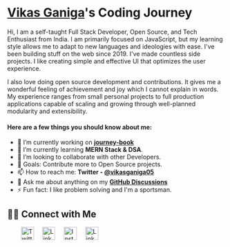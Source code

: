 # [Vikas Ganiga](https://github.com/vikasganiga05)'s Coding Journey

Hi, I am a self-taught Full Stack Developer, Open Source, and Tech Enthusiast from India. I am primarily focused on JavaScript, but my learning style allows me to adapt to new languages and ideologies with ease. I've been building stuff on the web since 2019. I've made countless side projects. I like creating simple and effective UI that optimizes the user experience.

I also love doing open source development and contributions. It gives me a wonderful feeling of achievement and joy which I cannot explain in words. My experience ranges from small personal projects to full production applications capable of scaling and growing through well-planned modularity and extensibility.

#### Here are a few things you should know about me:

- 🔭 I’m currently working on **[journey-book](https://github.com/collab-community/journey-book/)**
- 🌱 I’m currently learning **MERN Stack & DSA**.
- 👯 I’m looking to collaborate with other Developers.
- 🥅 Goals: Contribute more to Open Source projects.
- 📫 How to reach me: **Twitter - [@vikasganiga05](https://twitter.com/vikasganiga05)**
- 💬 Ask me about anything on my **[GitHub Discussions](https://github.com/vikasganiga05/vikasganiga05/discussions)**
- ⚡ Fun fact: I like problem solving and I'm a sportsman.

## 🤝🏻 Connect with Me

&nbsp; &nbsp; &nbsp; &nbsp;
<a href="https://twitter.com/vikasganiga05"><img src="https://res.cloudinary.com/neontuts/image/upload/v1659228895/Icons/twitter_mtlkia.png" title="Twitter | vikasganiga05" alt="Twitter Account" width="30"/></a>
&nbsp; &nbsp;
<a href="https://linkedin.com/in/vikasganiga05"><img src="https://res.cloudinary.com/neontuts/image/upload/v1659228895/Icons/linkedin_xaaedy.png" title="LinkedIn | vikasganiga05" alt="LinkedIn Account" width="30"/></a>
&nbsp; &nbsp;
<a href="https://instagram.com/vikasganiga05"><img src="https://res.cloudinary.com/neontuts/image/upload/v1659228895/Icons/instagram_amcnyc.png" title="Instagram | vikasganiga05" alt="Instagram Account" width="30"/></a>
&nbsp; &nbsp;
<a href="https://linktr.ee/vikasganiga05"><img src="https://res.cloudinary.com/neontuts/image/upload/v1659228895/Icons/linktree_pqyzqo.png" title="LinkTree | vikasganiga05" alt="LinkTree Account" width="30"/></a>
